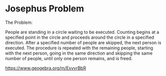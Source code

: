 # Josephus Problem
The Problem:

People are standing in a circle waiting to be executed. Counting begins at a specified point in the circle and proceeds around 
the circle in a specified direction. After a specified number of people are skipped, the next person is executed. 
The procedure is repeated with the remaining people, starting with the next person, going in the same direction and skipping 
the same number of people, until only one person remains, and is freed.

https://www.geogebra.org/m/ExvvrBbR
